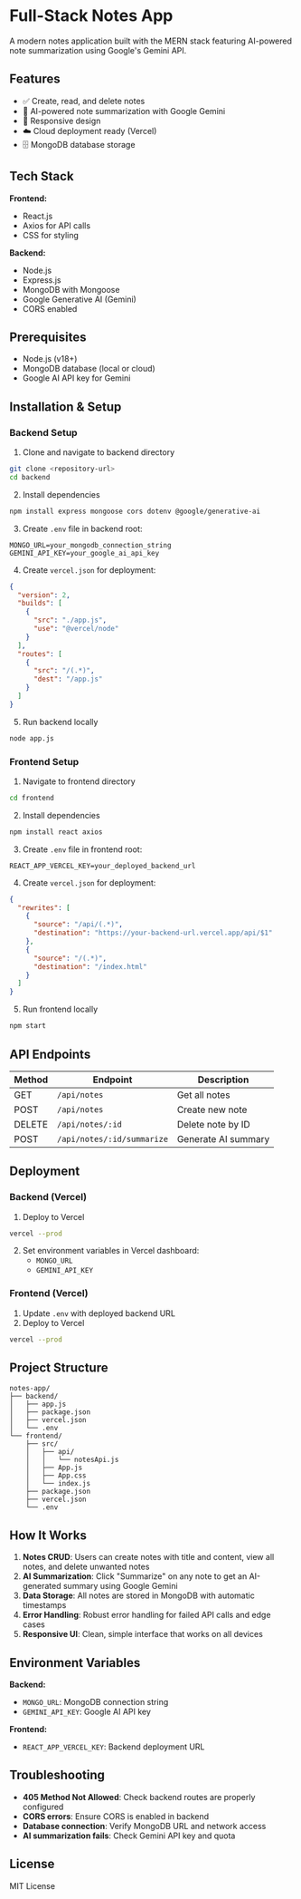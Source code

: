 # Full-Stack Notes App

A modern notes application built with the MERN stack featuring AI-powered note summarization using Google's Gemini API.

## Features

- ✅ Create, read, and delete notes
- 🤖 AI-powered note summarization with Google Gemini
- 📱 Responsive design
- ☁️ Cloud deployment ready (Vercel)
- 🗄️ MongoDB database storage

## Tech Stack

**Frontend:**
- React.js
- Axios for API calls
- CSS for styling

**Backend:**
- Node.js
- Express.js
- MongoDB with Mongoose
- Google Generative AI (Gemini)
- CORS enabled

## Prerequisites

- Node.js (v18+)
- MongoDB database (local or cloud)
- Google AI API key for Gemini

## Installation & Setup

### Backend Setup

1. Clone and navigate to backend directory
```bash
git clone <repository-url>
cd backend
```

2. Install dependencies
```bash
npm install express mongoose cors dotenv @google/generative-ai
```

3. Create `.env` file in backend root:
```env
MONGO_URL=your_mongodb_connection_string
GEMINI_API_KEY=your_google_ai_api_key
```

4. Create `vercel.json` for deployment:
```json
{
  "version": 2,
  "builds": [
    {
      "src": "./app.js",
      "use": "@vercel/node"
    }
  ],
  "routes": [
    {
      "src": "/(.*)",
      "dest": "/app.js"
    }
  ]
}
```

5. Run backend locally
```bash
node app.js
```

### Frontend Setup

1. Navigate to frontend directory
```bash
cd frontend
```

2. Install dependencies
```bash
npm install react axios
```

3. Create `.env` file in frontend root:
```env
REACT_APP_VERCEL_KEY=your_deployed_backend_url
```

4. Create `vercel.json` for deployment:
```json
{
  "rewrites": [
    {
      "source": "/api/(.*)",
      "destination": "https://your-backend-url.vercel.app/api/$1"
    },
    {
      "source": "/(.*)",
      "destination": "/index.html"
    }
  ]
}
```

5. Run frontend locally
```bash
npm start
```

## API Endpoints

| Method | Endpoint | Description |
|--------|----------|-------------|
| GET | `/api/notes` | Get all notes |
| POST | `/api/notes` | Create new note |
| DELETE | `/api/notes/:id` | Delete note by ID |
| POST | `/api/notes/:id/summarize` | Generate AI summary |

## Deployment

### Backend (Vercel)

1. Deploy to Vercel
```bash
vercel --prod
```

2. Set environment variables in Vercel dashboard:
   - `MONGO_URL`
   - `GEMINI_API_KEY`

### Frontend (Vercel)

1. Update `.env` with deployed backend URL
2. Deploy to Vercel
```bash
vercel --prod
```

## Project Structure

```
notes-app/
├── backend/
│   ├── app.js
│   ├── package.json
│   ├── vercel.json
│   └── .env
└── frontend/
    ├── src/
    │   ├── api/
    │   │   └── notesApi.js
    │   ├── App.js
    │   ├── App.css
    │   └── index.js
    ├── package.json
    ├── vercel.json
    └── .env
```

## How It Works

1. **Notes CRUD**: Users can create notes with title and content, view all notes, and delete unwanted notes
2. **AI Summarization**: Click "Summarize" on any note to get an AI-generated summary using Google Gemini
3. **Data Storage**: All notes are stored in MongoDB with automatic timestamps
4. **Error Handling**: Robust error handling for failed API calls and edge cases
5. **Responsive UI**: Clean, simple interface that works on all devices

## Environment Variables

**Backend:**
- `MONGO_URL`: MongoDB connection string
- `GEMINI_API_KEY`: Google AI API key

**Frontend:**
- `REACT_APP_VERCEL_KEY`: Backend deployment URL

## Troubleshooting

- **405 Method Not Allowed**: Check backend routes are properly configured
- **CORS errors**: Ensure CORS is enabled in backend
- **Database connection**: Verify MongoDB URL and network access
- **AI summarization fails**: Check Gemini API key and quota

## License

MIT License
